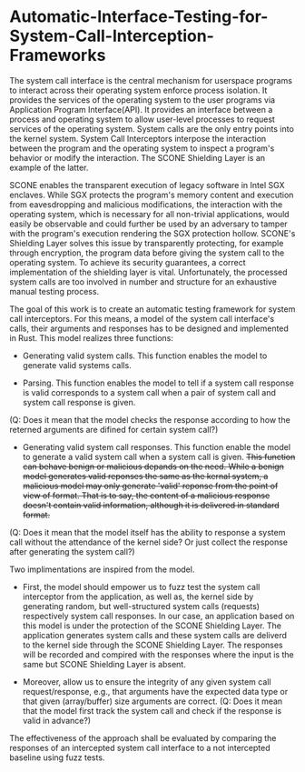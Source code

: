 # Automatic-Interface-Testing-for-System-Call-Interception-Frameworks
The system call interface is the central mechanism for userspace programs to interact across their operating system enforce process isolation. It provides the services of the operating system to the user programs via Application Program Interface(API). It provides an interface between a process and operating system to allow user-level processes to request services of the operating system. System calls are the only entry points into the kernel system. System Call Interceptors interpose the interaction between the program and the operating system to inspect a program's behavior or modify the interaction. The SCONE Shielding Layer is an example of the latter.

SCONE enables the transparent execution of legacy software in Intel SGX enclaves. While SGX protects the program's memory content and execution from eavesdropping and malicious modifications, the interaction with the operating system, which is necessary for all non-trivial applications, would easily be observable and could further be used by an adversary to tamper with the program's execution rendering the SGX protection hollow. SCONE's Shielding Layer solves this issue by transparently protecting, for example through encryption, the program data before giving the system call to the operating system. To achieve its security guarantees, a correct implementation of the shielding layer is vital. Unfortunately, the processed system calls are too involved in number and structure for an exhaustive manual testing process.

The goal of this work is to create an automatic testing framework for system call interceptors. For this means, a model of the system call interface's calls, their arguments and responses has to be designed and implemented in Rust. This model realizes three functions:

+ Generating valid system calls. This function enables the model to generate valid systems calls.

+ Parsing. This function enables the model to tell if a system call response is valid corresponds to a system call when a pair of system call and system call response is given.

(Q: Does it mean that the model checks the response according to how the reterned arguments are difined for certain system call?)

+ Generating valid system call responses. This function enable the model to generate a valid system call when a system call is given. <s>This function can behave benign or malicious depands on the need. While a benign model generates valid reponses the same as the kernal system, a malicious model may only generate 'valid' reponse from the point of view of format. That is to say, the content of a malicious response doesn't contain valid information, although it is delivered in standard format.</s>

(Q: Does it mean that the model itself has the ability to response a system call without the attendance of the kernel side? Or just collect the response after generating the system call?)


Two implimentations are inspired from the model.

+ First, the model should empower us to fuzz test the system call interceptor from the application, as well as, the kernel side by generating random, but well-structured system calls (requests) respectively system call responses. In our case, an application based on this model is under the protection of the SCONE Shielding Layer. The application generates system calls and these system calls are deliverd to the kernel side through the SCONE Shielding Layer. The responses will be recorded and compired with the responses where the input is the same but SCONE Shielding Layer is absent.

+ Moreover, allow us to ensure the integrity of any given system call request/response, e.g., that arguments have the expected data type or that given (array/buffer) size arguments are correct. 
(Q: Does it mean that the model first track the system call and check if the response is valid in advance?)

The effectiveness of the approach shall be evaluated by comparing the responses of an intercepted system call interface to a not intercepted baseline using fuzz tests.
